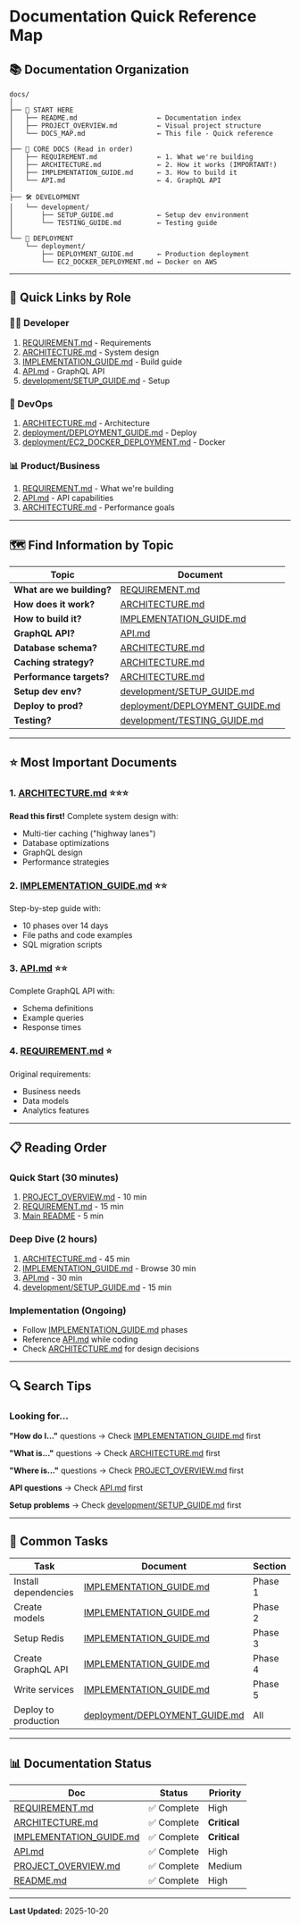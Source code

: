 # Documentation Quick Reference Map

## 📚 Documentation Organization

```
docs/
│
├── 🎯 START HERE
│   ├── README.md                    ← Documentation index
│   ├── PROJECT_OVERVIEW.md          ← Visual project structure
│   └── DOCS_MAP.md                  ← This file - Quick reference
│
├── 📖 CORE DOCS (Read in order)
│   ├── REQUIREMENT.md               ← 1. What we're building
│   ├── ARCHITECTURE.md              ← 2. How it works (IMPORTANT!)
│   ├── IMPLEMENTATION_GUIDE.md      ← 3. How to build it
│   └── API.md                       ← 4. GraphQL API
│
├── 🛠️ DEVELOPMENT
│   └── development/
│       ├── SETUP_GUIDE.md           ← Setup dev environment
│       └── TESTING_GUIDE.md         ← Testing guide
│
└── 🚀 DEPLOYMENT
    └── deployment/
        ├── DEPLOYMENT_GUIDE.md      ← Production deployment
        └── EC2_DOCKER_DEPLOYMENT.md ← Docker on AWS
```

---

## 🎯 Quick Links by Role

### 👨‍💻 Developer
1. [REQUIREMENT.md](REQUIREMENT.md) - Requirements
2. [ARCHITECTURE.md](ARCHITECTURE.md) - System design
3. [IMPLEMENTATION_GUIDE.md](IMPLEMENTATION_GUIDE.md) - Build guide
4. [API.md](API.md) - GraphQL API
5. [development/SETUP_GUIDE.md](development/SETUP_GUIDE.md) - Setup

### 🚢 DevOps
1. [ARCHITECTURE.md](ARCHITECTURE.md) - Architecture
2. [deployment/DEPLOYMENT_GUIDE.md](deployment/DEPLOYMENT_GUIDE.md) - Deploy
3. [deployment/EC2_DOCKER_DEPLOYMENT.md](deployment/EC2_DOCKER_DEPLOYMENT.md) - Docker

### 📊 Product/Business
1. [REQUIREMENT.md](REQUIREMENT.md) - What we're building
2. [API.md](API.md) - API capabilities
3. [ARCHITECTURE.md](ARCHITECTURE.md#performance-targets) - Performance goals

---

## 🗺️ Find Information by Topic

| Topic | Document |
|-------|----------|
| **What are we building?** | [REQUIREMENT.md](REQUIREMENT.md) |
| **How does it work?** | [ARCHITECTURE.md](ARCHITECTURE.md) |
| **How to build it?** | [IMPLEMENTATION_GUIDE.md](IMPLEMENTATION_GUIDE.md) |
| **GraphQL API?** | [API.md](API.md) |
| **Database schema?** | [ARCHITECTURE.md](ARCHITECTURE.md#database-schema) |
| **Caching strategy?** | [ARCHITECTURE.md](ARCHITECTURE.md#caching-strategy) |
| **Performance targets?** | [ARCHITECTURE.md](ARCHITECTURE.md#performance-targets) |
| **Setup dev env?** | [development/SETUP_GUIDE.md](development/SETUP_GUIDE.md) |
| **Deploy to prod?** | [deployment/DEPLOYMENT_GUIDE.md](deployment/DEPLOYMENT_GUIDE.md) |
| **Testing?** | [development/TESTING_GUIDE.md](development/TESTING_GUIDE.md) |

---

## ⭐ Most Important Documents

### 1. [ARCHITECTURE.md](ARCHITECTURE.md) ⭐⭐⭐
**Read this first!** Complete system design with:
- Multi-tier caching ("highway lanes")
- Database optimizations
- GraphQL design
- Performance strategies

### 2. [IMPLEMENTATION_GUIDE.md](IMPLEMENTATION_GUIDE.md) ⭐⭐
Step-by-step guide with:
- 10 phases over 14 days
- File paths and code examples
- SQL migration scripts

### 3. [API.md](API.md) ⭐⭐
Complete GraphQL API with:
- Schema definitions
- Example queries
- Response times

### 4. [REQUIREMENT.md](REQUIREMENT.md) ⭐
Original requirements:
- Business needs
- Data models
- Analytics features

---

## 📋 Reading Order

### Quick Start (30 minutes)
1. [PROJECT_OVERVIEW.md](PROJECT_OVERVIEW.md) - 10 min
2. [REQUIREMENT.md](REQUIREMENT.md) - 15 min
3. [Main README](../README.md) - 5 min

### Deep Dive (2 hours)
1. [ARCHITECTURE.md](ARCHITECTURE.md) - 45 min
2. [IMPLEMENTATION_GUIDE.md](IMPLEMENTATION_GUIDE.md) - Browse 30 min
3. [API.md](API.md) - 30 min
4. [development/SETUP_GUIDE.md](development/SETUP_GUIDE.md) - 15 min

### Implementation (Ongoing)
- Follow [IMPLEMENTATION_GUIDE.md](IMPLEMENTATION_GUIDE.md) phases
- Reference [API.md](API.md) while coding
- Check [ARCHITECTURE.md](ARCHITECTURE.md) for design decisions

---

## 🔍 Search Tips

### Looking for...

**"How do I..."** questions
→ Check [IMPLEMENTATION_GUIDE.md](IMPLEMENTATION_GUIDE.md) first

**"What is..."** questions
→ Check [ARCHITECTURE.md](ARCHITECTURE.md) first

**"Where is..."** questions
→ Check [PROJECT_OVERVIEW.md](PROJECT_OVERVIEW.md) first

**API questions**
→ Check [API.md](API.md) first

**Setup problems**
→ Check [development/SETUP_GUIDE.md](development/SETUP_GUIDE.md) first

---

## 🎯 Common Tasks

| Task | Document | Section |
|------|----------|---------|
| Install dependencies | [IMPLEMENTATION_GUIDE.md](IMPLEMENTATION_GUIDE.md) | Phase 1 |
| Create models | [IMPLEMENTATION_GUIDE.md](IMPLEMENTATION_GUIDE.md) | Phase 2 |
| Setup Redis | [IMPLEMENTATION_GUIDE.md](IMPLEMENTATION_GUIDE.md) | Phase 3 |
| Create GraphQL API | [IMPLEMENTATION_GUIDE.md](IMPLEMENTATION_GUIDE.md) | Phase 4 |
| Write services | [IMPLEMENTATION_GUIDE.md](IMPLEMENTATION_GUIDE.md) | Phase 5 |
| Deploy to production | [deployment/DEPLOYMENT_GUIDE.md](deployment/DEPLOYMENT_GUIDE.md) | All |

---

## 📊 Documentation Status

| Doc | Status | Priority |
|-----|--------|----------|
| [REQUIREMENT.md](REQUIREMENT.md) | ✅ Complete | High |
| [ARCHITECTURE.md](ARCHITECTURE.md) | ✅ Complete | **Critical** |
| [IMPLEMENTATION_GUIDE.md](IMPLEMENTATION_GUIDE.md) | ✅ Complete | **Critical** |
| [API.md](API.md) | ✅ Complete | High |
| [PROJECT_OVERVIEW.md](PROJECT_OVERVIEW.md) | ✅ Complete | Medium |
| [README.md](README.md) | ✅ Complete | High |

---

**Last Updated:** 2025-10-20
